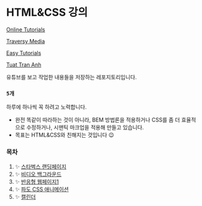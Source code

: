 # HTML&CSS 강의

[Online Tutorials](https://www.youtube.com/channel/UCbwXnUipZsLfUckBPsC7Jog)

[Traversy Media](https://www.youtube.com/channel/UC29ju8bIPH5as8OGnQzwJyA)

[Easy Tutorials](https://www.youtube.com/channel/UCkjoHfkLEy7ZT4bA2myJ8xA)

[Tuat Tran Anh](https://www.youtube.com/channel/UCnNgtK4tGlWcceXVzoyTg8Q)

유튜브를 보고 작업한 내용들을 저장하는 레포지토리입니다.

### `5개`

하루에 하나씩 꼭 하려고 노력합니다.

- 완전 똑같이 따라하는 것이 아니라, BEM 방법론을 적용하거나 CSS를 좀 더 효율적으로 수정하거나, 시맨틱 마크업을 적용해 만들고 있습니다.
- 목표는 HTML&CSS와 친해지는 것입니다 😉

### 목차

1. ✨ [스타벅스 랜딩페이지](./1_starbucks)
2. ✨ [비디오 백그라운드](./2_video)
3. ✨ [반응형 웹페이지1](./3_responsiveWeb1)
4. ✨ [파도 CSS 애니메이션](./4_waterWave)
5. ✨ [캘린더](./5_calendar)
